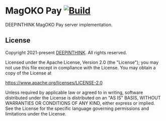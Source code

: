 # MagOKO Pay [![Build](https://github.com/deepinthink-magoko/magoko-pay/actions/workflows/maven.yml/badge.svg)](https://github.com/deepinthink-magoko/magoko-pay/actions/workflows/maven.yml)
DEEPINTHINK MagOKO Pay server implementation.

## License
Copyright 2021-present [DEEPINTHINK](https://github.com/deepinthink).
 All rights reserved.

Licensed under the Apache License, Version 2.0 (the "License");
you may not use this file except in compliance with the License.
You may obtain a copy of the License at

https://www.apache.org/licenses/LICENSE-2.0

Unless required by applicable law or agreed to in writing, software
distributed under the License is distributed on an "AS IS" BASIS,
WITHOUT WARRANTIES OR CONDITIONS OF ANY KIND, either express or implied.
See the License for the specific language governing permissions and
limitations under the License.

